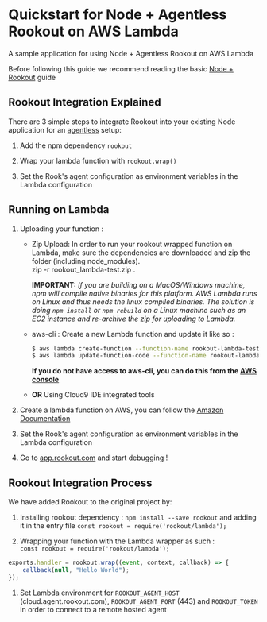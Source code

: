 # Quickstart for Node + Agentless Rookout on AWS Lambda

A sample application for using Node + Agentless Rookout on AWS Lambda

Before following this guide we recommend reading the basic [Node + Rookout] guide


## Rookout Integration Explained

There are 3 simple steps to integrate Rookout into your existing Node application for an [agentless] setup:

1. Add the npm dependency `rookout`

1. Wrap your lambda function with `rookout.wrap()`

1. Set the Rook's agent configuration as environment variables in the Lambda configuration


## Running on Lambda

1. Uploading your function : 
    - Zip Upload: In order to run your rookout wrapped function on Lambda, make sure the dependencies are downloaded and zip
    the folder (including node_modules).  
    zip -r rookout_lambda-test.zip .
    
        **IMPORTANT:** _If you are building on a MacOS/Windows machine, npm will compile native binaries for this platform. AWS Lambda runs on Linux and thus needs the linux compiled binaries. The solution is doing `npm install` or `npm rebuild` on a Linux machine such as an EC2 instance and re-archive the zip for uploading to Lambda._

    - aws-cli : Create a new Lambda function and update it like so :
        ```bash
        $ aws lambda create-function --function-name rookout-lambda-test --runtime nodejs8.10 --handler index.handler --role <IAM-ARN>
        $ aws lambda update-function-code --function-name rookout-lambda-test --zip-file fileb://rookout_lambda_test.zip --region {REGION}
        ```  
        **If you do not have access to aws-cli, you can do this from the [AWS console](https://console.aws.amazon.com/lambda/home/functions)**

    - **OR** Using Cloud9 IDE integrated tools

    

1. Create a lambda function on AWS, you can follow the [Amazon Documentation](https://docs.aws.amazon.com/lambda/latest/dg/get-started-create-function.html)

1. Set the Rook's agent configuration as environment variables in the Lambda configuration

1. Go to [app.rookout.com](https://app.rookout.com) and start debugging !


## Rookout Integration Process

We have added Rookout to the original project by:
1. Installing rookout dependency : `npm install --save rookout` and adding it in the entry file `const rookout = require('rookout/lambda');`

1. Wrapping your function with the Lambda wrapper as such :  
`const rookout = require('rookout/lambda');`

```javascript
exports.handler = rookout.wrap((event, context, callback) => {
    callback(null, "Hello World");
});
```
    
1. Set Lambda environment for `ROOKOUT_AGENT_HOST` (cloud.agent.rookout.com), `ROOKOUT_AGENT_PORT` (443) and `ROOKOUT_TOKEN` in order to connect to a remote hosted agent
    

[Node + Rookout]: https://docs.rookout.com/docs/installation-node.html
[agentless]: https://docs.rookout.com/docs/installation-agent-remote.html
